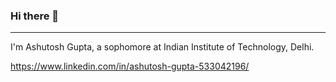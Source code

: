 ### Hi there 👋

<!--
**ashutoshg25/ashutoshg25** is a ✨ _special_ ✨ repository because its `README.md` (this file) appears on your GitHub profile.

Here are some ideas to get you started:

- 🔭 I’m currently working on ...
- 🌱 I’m currently learning ...
- 👯 I’m looking to collaborate on ...
- 🤔 I’m looking for help with ...
- 💬 Ask me about ...
- 📫 How to reach me: ...
- 😄 Pronouns: ...
- ⚡ Fun fact: ...
-->
------------

I'm Ashutosh Gupta, a sophomore at Indian Institute of Technology, Delhi. 

https://www.linkedin.com/in/ashutosh-gupta-533042196/

